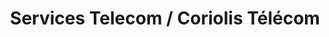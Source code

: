---
title: "Services Telecom / Coriolis Télécom"
url: /guer/services-telecom-coriolis-telecom/
shop: téléphone portable
---